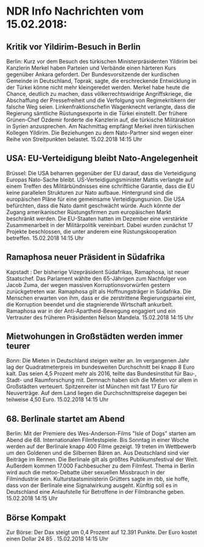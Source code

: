 # NDR Info Nachrichten vom 15.02.2018:


## Kritik vor Yildirim-Besuch in Berlin
Berlin: Kurz vor dem Besuch des türkischen Ministerpräsidenten Yildirim bei Kanzlerin Merkel haben Parteien und Verbände einen härteren Kurs gegenüber Ankara gefordert. Der Bundesvorsitzende der kurdischen Gemeinde in Deutschland, Toprak, sagte, die erschreckende Entwicklung in der Türkei könne nicht mehr kleingeredet werden. Merkel habe heute die Chance, deutlich zu machen, dass völkerrechtswidrige Angriffskriege, die Abschaffung der Pressefreiheit und die Verfolgung von Regimekritikern der falsche Weg seien. Linkenfraktionschefin Wagenknecht verlangte, dass die Regierung sämtliche Rüstungsexporte in die Türkei einstellt. Der frühere Grünen-Chef Özdemir forderte die Kanzlerin auf, die türkische Militäraktion in Syrien anzusprechen. Am Nachmittag empfängt Merkel ihren türkischen Kollegen Yildirim. Die Beziehungen zu dem Nato-Partner sind wegen einer Reihe von Streitpunkten belastet. 15.02.2018 14:15 Uhr 

## USA: EU-Verteidigung bleibt Nato-Angelegenheit
Brüssel: Die USA beharren gegenüber der EU darauf, dass die Verteidigung Europas Nato-Sache bleibt. US-Verteidigungsminister Mattis verlangte auf einem Treffen des Militärbündnisses eine schriftliche Garantie, dass die EU keine parallelen Strukturen zur Nato aufbaue. Hintergrund sind die europäischen Pläne für eine gemeinsame Verteidigungsunion. Die USA befürchten, dass die Nato damit geschwächt würde. Auch könnte der Zugang amerikanischer Rüstungsfirmen zum europäischen Markt beschränkt werden. Die EU-Staaten hatten im Dezember eine verstärkte Zusammenarbeit in der Militärpolitik vereinbart. Dabei wurden zunächst 17 Projekte beschlossen, die unter anderem eine Rüstungskooperation betreffen. 15.02.2018 14:15 Uhr 

## Ramaphosa neuer Präsident in Südafrika
Kapstadt : Der bisherige Vizepräsident Südafrikas, Ramaphosa, ist neuer Staatschef. Das Parlament wählte den 65-Jährigen zum Nachfolger von Jacob Zuma, der wegen massiven Korruptionsvorwürfen gestern zurückgetreten war. Ramaphosa gilt als Hoffnungsträger in Südafrika. Die Menschen erwarten von ihm, dass er die zerstrittene Regierungspartei eint, die Korruption beendet und die stagnierende Wirtschaft ankurbelt. Ramaphosa war in der Anti-Apartheid-Bewegung engagiert und ein Vertrauter des früheren Präsidenten Nelson Mandela. 15.02.2018 14:15 Uhr 

## Mietwohungen in Großstädten werden immer teurer
Bonn: Die Mieten in Deutschland steigen weiter an. Im vergangenen Jahr lag der Quadratmeterpreis im bundesweiten Durchschnitt bei knapp 8 Euro kalt. Das seien 4,5 Prozent mehr als 2016, teilte das Bundesinstitut für Bau-, Stadt- und Raumforschung mit. Demnach haben sich die Mieten vor allem in Großstädten verteuert. Spitzenreiter ist München mit fast 17 Euro für Neuverträge. Auf dem Land liegen die Durchschnittspreise dagegen bei teilweise 4,50 Euro. 15.02.2018 14:15 Uhr 

## 68. Berlinale startet am Abend
Berlin: Mit der Premiere des Wes-Anderson-Films "Isle of Dogs" starten am Abend die 68. Internationalen Filmfestspiele. Bis Sonntag in einer Woche werden auf der Berlinale knapp 400 Filme gezeigt. 19 treten im Wettbewerb um den Goldenen und die Silbernen Bären an. Aus Deutschland sind vier Beiträge im Rennen. Die Berlinale gilt als größtes Publikumsfestival der Welt. Außerdem kommen 17.000 Fachbesucher zu dem Filmfest. Thema in Berlin wird auch die metoo-Debatte über sexuellen Missbrauch in der Filmindustrie sein. Kulturstaatsministerin Grütters sagte im rbb, sie hoffe, dass von der Berlinale eine Signalwirkung ausgeht. Künftig soll es in Deutschland eine Anlaufstelle für Betroffene in der Filmbranche geben. 15.02.2018 14:15 Uhr 

## Börse Kompakt
Zur Börse: Der Dax steigt  um  0,4  Prozent auf  12.391  Punkte. Der Euro kostet einen Dollar  24 85 . 15.02.2018 14:15 Uhr 
